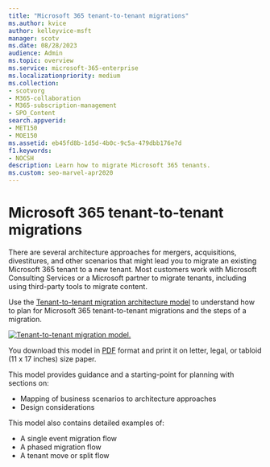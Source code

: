 ```yaml
---
title: "Microsoft 365 tenant-to-tenant migrations"
ms.author: kvice
author: kelleyvice-msft
manager: scotv
ms.date: 08/28/2023
audience: Admin
ms.topic: overview
ms.service: microsoft-365-enterprise
ms.localizationpriority: medium
ms.collection:
- scotvorg
- M365-collaboration
- M365-subscription-management
- SPO_Content
search.appverid:
- MET150
- MOE150
ms.assetid: eb45fd8b-1d5d-4b0c-9c5a-479dbb176e7d
f1.keywords:
- NOCSH
description: Learn how to migrate Microsoft 365 tenants.
ms.custom: seo-marvel-apr2020
---
```


# Microsoft 365 tenant-to-tenant migrations

There are several architecture approaches for mergers, acquisitions, divestitures, and other scenarios that might lead you to migrate an existing Microsoft 365 tenant to a new tenant. Most customers work with Microsoft Consulting Services or a Microsoft partner to migrate tenants, including using third-party tools to migrate content. 

Use the [Tenant-to-tenant migration architecture model](https://download.microsoft.com/download/b/a/1/ba19dfe7-96e2-4983-8783-4dcff9cebe7b/microsoft-365-tenant-to-tenant-migration.pdf) to understand how to plan for Microsoft 365 tenant-to-tenant migrations and the steps of a migration.

[![Tenant-to-tenant migration model.](../media/solutions-architecture-center/msft-tenant-to-tenant-migration-thumb.png)](https://download.microsoft.com/download/b/a/1/ba19dfe7-96e2-4983-8783-4dcff9cebe7b/microsoft-365-tenant-to-tenant-migration.pdf) 

You download this model in [PDF](https://download.microsoft.com/download/b/a/1/ba19dfe7-96e2-4983-8783-4dcff9cebe7b/microsoft-365-tenant-to-tenant-migration.pdf) format and print it on letter, legal, or tabloid (11 x 17 inches) size paper.

This model provides guidance and a starting-point for planning with sections on:

- Mapping of business scenarios to architecture approaches
- Design considerations

This model also contains detailed examples of:

- A single event migration flow
- A phased migration flow
- A tenant move or split flow
